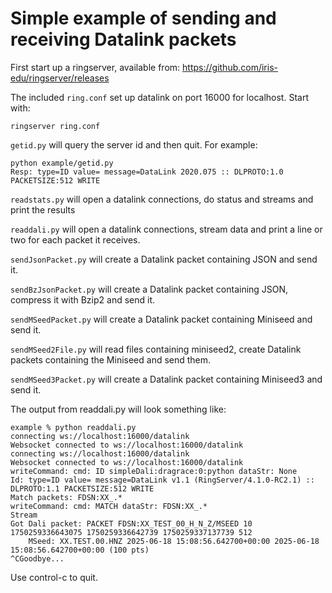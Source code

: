 # Simple example of sending and receiving Datalink packets

First start up a ringserver, available from:
https://github.com/iris-edu/ringserver/releases

The included `ring.conf` set up datalink on port 16000 for localhost. Start with:
```
ringserver ring.conf
```

`getid.py` will query the server id and then quit. For example:
```
python example/getid.py
Resp: type=ID value= message=DataLink 2020.075 :: DLPROTO:1.0 PACKETSIZE:512 WRITE
```

`readstats.py` will open a datalink connections, do status and streams
and print the results

`readdali.py` will open a datalink connections, stream data and
print a line or two for each packet it receives.

`sendJsonPacket.py` will create a Datalink packet containing JSON and send it.

`sendBzJsonPacket.py` will create a Datalink packet containing JSON, compress it with Bzip2 and send it.

`sendMSeedPacket.py` will create a Datalink packet containing Miniseed and send it.

`sendMSeed2File.py` will read files containing miniseed2, create  Datalink packets containing the Miniseed and send them.

`sendMSeed3Packet.py` will create a Datalink packet containing Miniseed3 and send it.

The output from readdali.py will look something like:

```
example % python readdali.py
connecting ws://localhost:16000/datalink
Websocket connected to ws://localhost:16000/datalink
connecting ws://localhost:16000/datalink
Websocket connected to ws://localhost:16000/datalink
writeCommand: cmd: ID simpleDali:dragrace:0:python dataStr: None
Id: type=ID value= message=DataLink v1.1 (RingServer/4.1.0-RC2.1) :: DLPROTO:1.1 PACKETSIZE:512 WRITE
Match packets: FDSN:XX_.*
writeCommand: cmd: MATCH dataStr: FDSN:XX_.*
Stream
Got Dali packet: PACKET FDSN:XX_TEST_00_H_N_Z/MSEED 10 1750259336643075 1750259336642739 1750259337137739 512
    MSeed: XX.TEST.00.HNZ 2025-06-18 15:08:56.642700+00:00 2025-06-18 15:08:56.642700+00:00 (100 pts)
^CGoodbye...

```

Use control-c to quit.

